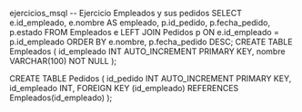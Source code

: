  ejercicios_msql
-- Ejercicio Empleados y sus pedidos
SELECT 
    e.id_empleado,
    e.nombre AS empleado,
    p.id_pedido,
    p.fecha_pedido,
    p.estado
FROM 
    Empleados e
LEFT JOIN 
    Pedidos p ON e.id_empleado = p.id_empleado
ORDER BY 
    e.nombre, p.fecha_pedido DESC;
CREATE TABLE Empleados (
    id_empleado INT AUTO_INCREMENT PRIMARY KEY,
    nombre VARCHAR(100) NOT NULL
);

CREATE TABLE Pedidos (
    id_pedido INT AUTO_INCREMENT PRIMARY KEY,
    id_empleado INT,
    FOREIGN KEY (id_empleado) REFERENCES Empleados(id_empleado)
);